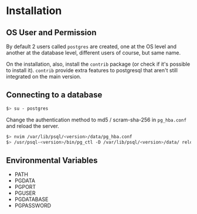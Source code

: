 # Installation

## OS User and Permission

By default 2 users called `postgres` are created, one at the OS level and another at the database level, different users of course, but same name.

On the installation, also, install the `contrib` package (or check if it's possible to install it). `contrib` provide extra features to postgresql that aren't still integrated on the main version.

## Connecting to a database

```bash
$> su - postgres
```

Change the authentication method to md5 / scram-sha-256 in `pg_hba.conf` and reload the server.

```bash
$> nvim /var/lib/psql/<version>/data/pg_hba.conf
$> /usr/psql-<version>/bin/pg_ctl -D /var/lib/psql/<version>/data/ reload
```

## Environmental Variables

- PATH
- PGDATA
- PGPORT
- PGUSER
- PGDATABASE
- PGPASSWORD
